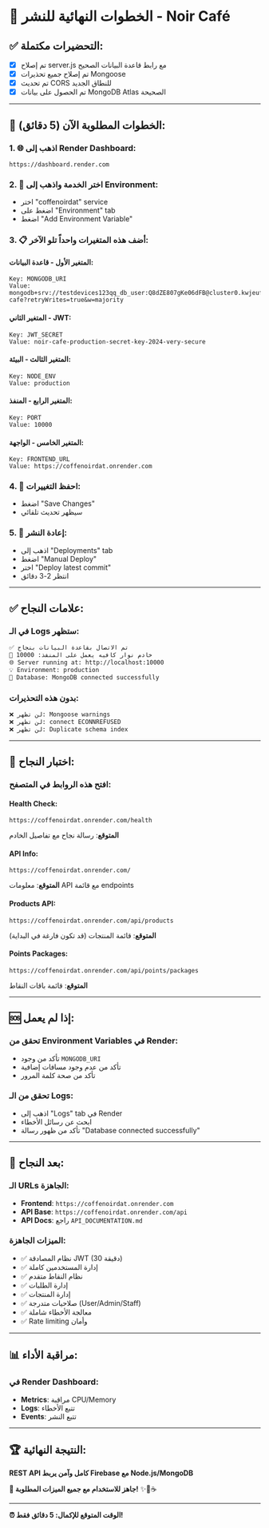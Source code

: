 # 🎯 الخطوات النهائية للنشر - Noir Café

## ✅ التحضيرات مكتملة:

- [x] تم إصلاح server.js مع رابط قاعدة البيانات الصحيح
- [x] تم إصلاح جميع تحذيرات Mongoose  
- [x] تم تحديث CORS للنطاق الجديد
- [x] تم الحصول على بيانات MongoDB Atlas الصحيحة

---

## 🚀 الخطوات المطلوبة الآن (5 دقائق):

### 1. 🌐 اذهب إلى Render Dashboard:
```
https://dashboard.render.com
```

### 2. 🔧 اختر الخدمة واذهب إلى Environment:
- اختر "coffenoirdat" service
- اضغط على "Environment" tab
- اضغط "Add Environment Variable"

### 3. 📋 أضف هذه المتغيرات واحداً تلو الآخر:

#### المتغير الأول - قاعدة البيانات:
```
Key: MONGODB_URI
Value: mongodb+srv://testdevices123qq_db_user:Q8dZE807gKe06dFB@cluster0.kwjeufv.mongodb.net/noir-cafe?retryWrites=true&w=majority
```

#### المتغير الثاني - JWT:
```
Key: JWT_SECRET
Value: noir-cafe-production-secret-key-2024-very-secure
```

#### المتغير الثالث - البيئة:
```
Key: NODE_ENV
Value: production
```

#### المتغير الرابع - المنفذ:
```
Key: PORT
Value: 10000
```

#### المتغير الخامس - الواجهة:
```
Key: FRONTEND_URL
Value: https://coffenoirdat.onrender.com
```

### 4. 💾 احفظ التغييرات:
- اضغط "Save Changes"
- سيظهر تحديث تلقائي

### 5. 🔄 إعادة النشر:
- اذهب إلى "Deployments" tab
- اضغط "Manual Deploy"
- اختر "Deploy latest commit"
- انتظر 2-3 دقائق

---

## ✅ علامات النجاح:

### في الـ Logs ستظهر:
```bash
✅ تم الاتصال بقاعدة البيانات بنجاح
🚀 خادم نوار كافيه يعمل على المنفذ: 10000
🌐 Server running at: http://localhost:10000
💡 Environment: production
🎯 Database: MongoDB connected successfully
```

### بدون هذه التحذيرات:
```bash
❌ لن تظهر: Mongoose warnings
❌ لن تظهر: connect ECONNREFUSED
❌ لن تظهر: Duplicate schema index
```

---

## 🧪 اختبار النجاح:

### افتح هذه الروابط في المتصفح:

#### Health Check:
```
https://coffenoirdat.onrender.com/health
```
**المتوقع**: رسالة نجاح مع تفاصيل الخادم

#### API Info:
```
https://coffenoirdat.onrender.com/
```
**المتوقع**: معلومات API مع قائمة endpoints

#### Products API:
```
https://coffenoirdat.onrender.com/api/products
```
**المتوقع**: قائمة المنتجات (قد تكون فارغة في البداية)

#### Points Packages:
```
https://coffenoirdat.onrender.com/api/points/packages
```
**المتوقع**: قائمة باقات النقاط

---

## 🆘 إذا لم يعمل:

### تحقق من Environment Variables في Render:
- تأكد من وجود `MONGODB_URI`
- تأكد من عدم وجود مسافات إضافية
- تأكد من صحة كلمة المرور

### تحقق من الـ Logs:
- اذهب إلى "Logs" tab في Render
- ابحث عن رسائل الأخطاء
- تأكد من ظهور رسالة "Database connected successfully"

---

## 🎉 بعد النجاح:

### الـ URLs الجاهزة:
- **Frontend**: `https://coffenoirdat.onrender.com`
- **API Base**: `https://coffenoirdat.onrender.com/api`
- **API Docs**: راجع `API_DOCUMENTATION.md`

### الميزات الجاهزة:
- ✅ نظام المصادقة JWT (30 دقيقة)
- ✅ إدارة المستخدمين كاملة
- ✅ نظام النقاط متقدم
- ✅ إدارة الطلبات
- ✅ إدارة المنتجات
- ✅ صلاحيات متدرجة (User/Admin/Staff)
- ✅ معالجة الأخطاء شاملة
- ✅ Rate limiting وأمان

---

## 📊 مراقبة الأداء:

### في Render Dashboard:
- **Metrics**: مراقبة CPU/Memory
- **Logs**: تتبع الأخطاء
- **Events**: تتبع النشر

---

## 🏆 النتيجة النهائية:

**REST API كامل وآمن يربط Firebase مع Node.js/MongoDB**

**🎯 جاهز للاستخدام مع جميع الميزات المطلوبة!** ✨🚀☕

---

**⏰ الوقت المتوقع للإكمال: 5 دقائق فقط!**
